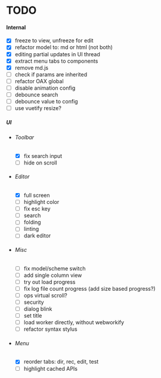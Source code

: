 # TODO

#### Internal

- [x] freeze to view, unfreeze for edit
- [x] refactor model to: md or html (not both)
- [x] editing partial updates in UI thread
- [x] extract menu tabs to components
- [x] remove md.js
- [ ] check if params are inherited
- [ ] refactor OAX global
- [ ] disable animation config
- [ ] debounce search
- [ ] debounce value to config
- [ ] use vuetify resize?
  
##### UI

- ###### Toolbar
  - [x] fix search input
  - [ ] hide on scroll

- ###### Editor
  - [x] full screen
  - [ ] highlight color
  - [ ] fix esc key
  - [ ] search
  - [ ] folding
  - [ ] linting
  - [ ] dark editor

- ###### Misc
  - [ ] fix model/scheme switch
  - [ ] add single column view
  - [ ] try out load progress
  - [ ] fix log file count progress (add size based progress?)
  - [ ] ops virtual scroll?
  - [ ] security
  - [ ] dialog blink
  - [ ] set title
  - [ ] load worker directly, without webworkify
  - [ ] refactor syntax stylus

- ###### Menu
  - [x] reorder tabs: dir, rec, edit, test
  - [ ] highlight cached APIs
